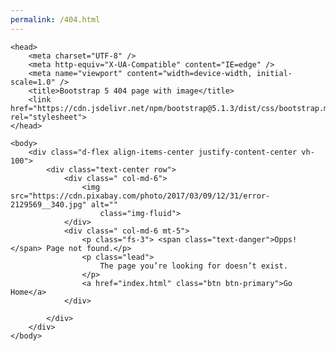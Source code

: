 ```yaml
---
permalink: /404.html
---
```

<!DOCTYPE html>
<html lang="en">

    <head>
        <meta charset="UTF-8" />
        <meta http-equiv="X-UA-Compatible" content="IE=edge" />
        <meta name="viewport" content="width=device-width, initial-scale=1.0" />
        <title>Bootstrap 5 404 page with image</title>
        <link href="https://cdn.jsdelivr.net/npm/bootstrap@5.1.3/dist/css/bootstrap.min.css" rel="stylesheet">
    </head>

    <body>
        <div class="d-flex align-items-center justify-content-center vh-100">
            <div class="text-center row">
                <div class=" col-md-6">
                    <img src="https://cdn.pixabay.com/photo/2017/03/09/12/31/error-2129569__340.jpg" alt=""
                        class="img-fluid">
                </div>
                <div class=" col-md-6 mt-5">
                    <p class="fs-3"> <span class="text-danger">Opps!</span> Page not found.</p>
                    <p class="lead">
                        The page you’re looking for doesn’t exist.
                    </p>
                    <a href="index.html" class="btn btn-primary">Go Home</a>
                </div>

            </div>
        </div>
    </body>

</html>
